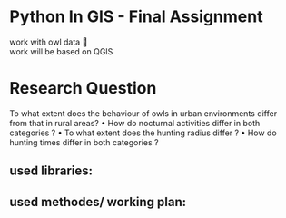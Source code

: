 # Python In GIS - Final Assignment

work with owl data 🦉   
work will be based on QGIS

# Research Question

To what extent does the behaviour of owls in urban environments differ from that in rural areas?
• How do nocturnal activities differ in both categories ?
• To what extent does the hunting radius differ ?
• How do hunting times differ in both categories ?

## used libraries:


## used methodes/ working plan:




